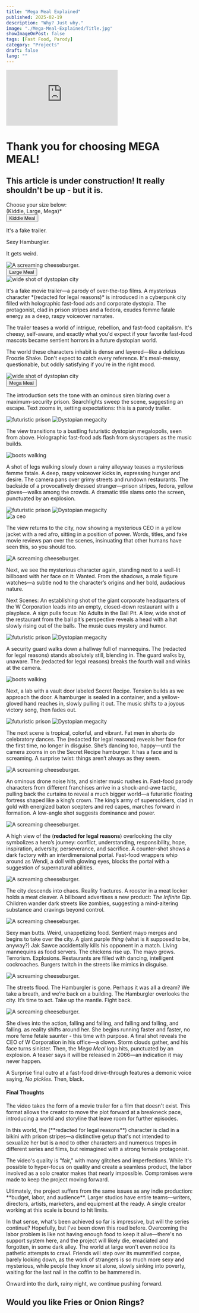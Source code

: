 ```yaml
---
title: "Mega Meal Explained"
published: 2025-02-19
description: "Why? Just why."
image: "./Mega-Meal-Explained/Title.jpg"
showImageOnPost: false
tags: [Fast Food, Parody]
category: "Projects"
draft: false
lang: ""
---
```


<!-- YouTube Embed -->
<div class="card-base p-8 rounded-xl bg-[oklch(0.95_0.025_var(--hue))] dark:bg-[oklch(0.25_0.025_var(--hue))] transition rounded-md shadow-lg mb-8">
  <div class="relative pb-[56.25%]">
    <iframe
      src="https://www.youtube.com/embed/4tR6VLaYJFA?controls=1"
      title="YouTube video player"
      frameborder="0"
      allow="accelerometer; autoplay; clipboard-write; encrypted-media; gyroscope; picture-in-picture; web-share"
      referrerpolicy="strict-origin-when-cross-origin"
      allowfullscreen
      class="absolute top-0 left-0 w-full h-full"
    ></iframe>
  </div>
</div>

<!-- Welcome Message -->

<div class="card-base p-8 rounded-xl bg-[oklch(0.95_0.025_var(--hue))] dark:bg-[oklch(0.25_0.025_var(--hue))] transition rounded-md shadow-lg mb-8">
  <h1 class="text-center text-4xl font-bold mb-4 dark:text-neutral-50">Thank you for choosing MEGA MEAL!</h1>
  <h2 class="text-center text-2xl text-gray-600 mb-8 dark:text--300">This article is under construction! It really shouldn't be up - but it is.</h2>
  <div class="text-center text-lg text-gray-700 mb-8 dark:text-neutral-400">Choose your size below: </div>
  <div class="text-center text-xl font-semibold mb-12 dark:text-neutral-50">
    (<span class="text-[oklch(0.35_0.2_var(--hue))]" style="--hue: 120;">Kiddie</span>, 
    <span class="text-[oklch(0.35_0.2_var(--hue))]" style="--hue: 240;">Large</span>, 
    <span class="text-[oklch(0.35_0.2_var(--hue))]" style="--hue: 360;">Mega</span>)*
  </div>
</div>


<!-- Kiddie Size -->
<div class="card-base p-0 pl-4 pt-4 rounded-xl bg-[oklch(0.95_0.025_var(--hue))] dark:bg-[oklch(0.25_0.025_var(--hue))] shadow-lg mb-8">
  <!-- Button Styling -->
<button class="collapsible-header w-auto mx-auto px-4 py-1.5 bg-[oklch(0.35_0.1_var(--hue))] hover:bg-[oklch(0.3_0.1_var(--hue))] text-white rounded-lg transition-colors" style="--hue: 120;">
  <span class="text-xl font-bold">Kiddie Meal</span>
</button>
  <!-- Content -->
  <div class="collapsible-content transition-all duration-500 ease-in-out max-h-0 opacity-0 overflow-hidden text-lg text-gray-700 dark:text-neutral-300 space-y-4 mt-4">
      <!-- Flex container to center everything -->
    <div class="flex flex-col md:flex-row items-center justify-center gap-16">
      <!-- Text content -->
      <div class="text-center"> <!-- Center text here -->
        <p>It's a fake trailer.</p>
        <p>Sexy Hamburgler.</p>
        <p>It gets weird.</p>
      </div>
      <!-- Image -->
      <div>
        <img src="/posts/Mega-Meal-Explained/kiddie.png" alt="A screaming cheeseburger." class="w-full max-w-md rounded-lg shadow-md">
      </div>
    </div>
  </div>
</div>

<!-- Medium Size -->
<div class="card-base p-0 pl-4 pr-4 pt-4 rounded-xl bg-[oklch(0.95_0.025_var(--hue))] dark:bg-[oklch(0.25_0.025_var(--hue))] shadow-lg mb-8">
  <button class="collapsible-header w-auto mx-auto px-4 py-1.5 bg-[oklch(0.35_0.1_var(--hue))] hover:bg-[oklch(0.30_0.1_var(--hue))] text-white rounded-lg transition-colors" style="--hue: 240;">
    <span class="text-2xl font-bold">Large Meal</span>
  </button>
  <!-- Content -->
  <div class="collapsible-content transition-all duration-500 ease-in-out max-h-0 opacity-0 overflow-hidden text-lg text-gray-700 dark:text-neutral-300 space-y-4 mt-4">
    <!-- Image inside the collapsible content -->
    <div class="flex justify-center">
      <img src="/posts/Mega-Meal-Explained/med-wide1.png" alt="wide shot of dystopian city" class="w-full rounded-lg shadow-md">
    </div>
    <!-- Text content -->
    <div class="flex flex-col md:flex-row items-center justify-center gap-16">
      <div class="">
        <p>It's a fake movie trailer—a parody of over-the-top films. A mysterious character *(redacted for legal reasons)* is introduced in a cyberpunk city filled with holographic fast-food ads and corporate dystopia. The protagonist, clad in prison stripes and a fedora, exudes femme fatale energy as a deep, raspy voiceover narrates.</p>
        <p>The trailer teases a world of intrigue, rebellion, and fast-food capitalism. It's cheesy, self-aware, and exactly what you'd expect if your favorite fast-food mascots became sentient horrors in a future dystopian world.</p>
        <p>The world these characters inhabit is dense and layered—like a delicious Froozie Shake. Don't expect to catch every reference. It's meal-messy, questionable, but oddly satisfying if you're in the right mood.</p>
      </div>
    </div>
     <div class="flex justify-center">
      <img src="/posts/Mega-Meal-Explained/med-wide2.png" alt="wide shot of dystopian city" class="w-full rounded-lg shadow-md">
     </div>
  </div>
</div>

<div class="card-base p-0 pl-4 pt-4 rounded-xl bg-[oklch(0.95_0.025_var(--hue))] dark:bg-[oklch(0.25_0.025_var(--hue))] shadow-lg mb-8">
<button class="collapsible-header w-auto mx-auto px-4 py-1.5 bg-[oklch(0.35_0.1_var(--hue))] hover:bg-[oklch(0.30_0.1_var(--hue))] text-white rounded-lg transition-colors" style="--hue: 360;">
  <span class="text-3xl font-bold">Mega Meal</span>
</button>
  <div class="collapsible-content transition-all duration-500 ease-in-out max-h-0 opacity-0 overflow-hidden text-lg text-gray-700 dark:text-neutral-300 space-y-4 mt-4 pr-4">

  <!-- Introduction -->
<p class="mb-4">The introduction sets the tone with an ominous siren blaring over a maximum-security prison. Searchlights sweep the scene, suggesting an escape. Text zooms in, setting expectations: this is a parody trailer.</p>

<!-- Image Group -->
<div class="relative flex justify-center gap-4 my-8">
  <img src="/posts/Mega-Meal-Explained/ultra1.png" alt="futuristic prison" class="w-full max-w-md rounded-lg shadow-md rotate-1 z-10">
  <img src="/posts/Mega-Meal-Explained/ultra2.png" alt="Dystopian megacity" class="w-full max-w-md rounded-lg shadow-md -rotate-1 mt-4">
</div>

<!-- Next Paragraph -->
<p class="mb-4">The view transitions to a bustling futuristic dystopian megalopolis, seen from above. Holographic fast-food ads flash from skyscrapers as the music builds.</p>

<!-- Walking Image -->
<img src="/posts/Mega-Meal-Explained/walking.png" alt="boots walking" class="float-right w-full max-w-md ml-4 mb-4 rounded-lg shadow-md">

<!-- Next Paragraph -->
<p class="mb-4">A shot of legs walking slowly down a rainy alleyway teases a mysterious femme fatale. A deep, raspy voiceover kicks in, expressing hunger and desire. The camera pans over grimy streets and rundown restaurants. The backside of a provocatively dressed stranger—prison stripes, fedora, yellow gloves—walks among the crowds. A dramatic title slams onto the screen, punctuated by an explosion.</p>

<div class="relative flex justify-center gap-4 my-8">
  <img src="/posts/Mega-Meal-Explained/Title.jpg" alt="futuristic prison" class="w-full max-w-md rounded-lg shadow-md rotate-1 z-10">
  <img src="/posts/Mega-Meal-Explained/ultra-headquarters.png" alt="Dystopian megacity" class="w-full max-w-md rounded-lg shadow-md -rotate-1 mt-4">
</div>

<!-- CEO Image -->
<img src="/posts/Mega-Meal-Explained/ultra-ceo.png" alt="a ceo" class="float-left w-full max-w-md mr-4 mb-4 rounded-lg shadow-md">

<!-- Next Paragraph -->
<p class="mb-4">The view returns to the city, now showing a mysterious CEO in a yellow jacket with a red afro, sitting in a position of power. Words, titles, and fake movie reviews pan over the scenes, insinuating that other humans have seen this, so you should too.</p>

<!-- Wanted Image -->
<img src="/posts/Mega-Meal-Explained/ultra-wanted.png" alt="A screaming cheeseburger." class="float-right w-full max-w-md ml-4 mb-4 rounded-lg shadow-md">

<!-- Next Paragraph -->
<p class="mb-4">Next, we see the mysterious character again, standing next to a well-lit billboard with her face on it: Wanted. From the shadows, a male figure watches—a subtle nod to the character’s origins and her bold, audacious nature.</p>

<!-- Next Scenes -->
<p class="mb-4">Next Scenes: An establishing shot of the giant corporate headquarters of the W Corporation leads into an empty, closed-down restaurant with a playplace. A sign pulls focus: No Adults in the Ball Pit. A low, wide shot of the restaurant from the ball pit’s perspective reveals a head with a hat slowly rising out of the balls. The music cues mystery and humor.</p>

<!-- Image Group -->
<div class="relative flex justify-center gap-4 my-8">
  <img src="/posts/Mega-Meal-Explained/ultra-balls.png" alt="futuristic prison" class="w-full max-w-md rounded-lg shadow-md rotate-1 z-10">
  <img src="/posts/Mega-Meal-Explained/ultra-sign.png" alt="Dystopian megacity" class="w-full max-w-md rounded-lg shadow-md -rotate-1 mt-4">
</div>

<!-- Final Paragraph -->
<p class="mb-4">A security guard walks down a hallway full of mannequins. The (redacted for legal reasons) stands absolutely still, blending in. The guard walks by, unaware. The (redacted for legal reasons) breaks the fourth wall and winks at the camera.</p>

<!-- Kiddie Image -->
<img src="/posts/Mega-Meal-Explained/Aurora.png" alt="boots walking" class="float-center w-full ml-4 mb-4 rounded-lg shadow-md">

  Next, a lab with a vault door labeled Secret Recipe. Tension builds as we approach the door. A hamburger is sealed in a container, and a yellow-gloved hand reaches in, slowly pulling it out. The music shifts to a joyous victory song, then fades out.

 <!-- Image Group -->
<div class="relative flex justify-center gap-4 my-8">
  <img src="/posts/Mega-Meal-Explained/safe.png" alt="futuristic prison" class="w-full max-w-md rounded-lg shadow-md rotate-1 z-10">
  <img src="/posts/Mega-Meal-Explained/burger-hole.png" alt="Dystopian megacity" class="w-full max-w-md rounded-lg shadow-md -rotate-1 mt-4">
</div>

  The next scene is tropical, colorful, and vibrant. Fat men in shorts do celebratory dances. The (redacted for legal reasons) reveals her face for the first time, no longer in disguise. She’s dancing too, happy—until the camera zooms in on the Secret Recipe hamburger. It has a face and is screaming. A surprise twist: things aren’t always as they seem.
    
  <img src="/posts/Mega-Meal-Explained/dance.png" alt="A screaming cheeseburger." class="w-full max-w-md rounded-lg shadow-md">

  <p>An ominous drone noise hits, and sinister music rushes in. Fast-food parody characters from different franchises arrive in a shock-and-awe tactic, pulling back the curtains to reveal a much bigger world—a futuristic floating fortress shaped like a king’s crown. The king’s army of supersoldiers, clad in gold with energized baton scepters and red capes, marches forward in formation. A low-angle shot suggests dominance and power.  </p>

  <img src="/posts/Mega-Meal-Explained/dance2.png" alt="A screaming cheeseburger." class="w-full max-w-md rounded-lg shadow-md">


  A high view of the (**redacted for legal reasons**) overlooking the city symbolizes a hero’s journey: conflict, understanding, responsibility, hope, inspiration, adversity, perseverance, and sacrifice. A counter-shot shows a dark factory with an interdimensional portal. Fast-food wrappers whip around as Wendi, a doll with glowing eyes, blocks the portal with a suggestion of supernatural abilities.  

  <img src="/posts/Mega-Meal-Explained/castle.png" alt="A screaming cheeseburger." class="w-full max-w-md rounded-lg shadow-md">


  The city descends into chaos. Reality fractures. A rooster in a meat locker holds a meat cleaver. A billboard advertises a new product: *The Infinite Dip*. Children wander dark streets like zombies, suggesting a mind-altering substance and cravings beyond control.  

  <img src="/posts/Mega-Meal-Explained/king.png" alt="A screaming cheeseburger." class="w-full max-w-md rounded-lg shadow-md">


  Sexy man butts. Weird, unappetizing food. Sentient mayo merges and begins to take over the city. A giant purple *thing* (what is it supposed to be, anyway?) Jak Sawce accidentally kills his opponent in a match. Living mannequins as food servers. The chickens rise up. The mayo grows. Terrorism. Explosions. Restaurants are filled with dancing, intelligent cockroaches. Burgers twitch in the streets like mimics in disguise.  

  <img src="/posts/Mega-Meal-Explained/mayo.png" alt="A screaming cheeseburger." class="w-full max-w-md rounded-lg shadow-md">

  The streets flood. The Hamburgler is gone. Perhaps it was all a dream? We take a breath, and we’re back on a building. The Hamburgler overlooks the city. It’s time to act. Take up the mantle. Fight back.  

  <img src="/posts/Mega-Meal-Explained/roaches.png" alt="A screaming cheeseburger." class="w-full max-w-md rounded-lg shadow-md">

  She dives into the action, falling and falling, and falling and falling, and falling. as reality shifts around her. She begins running faster and faster, no more feme fetale saunter - this time with purpose. A final shot reveals the CEO of W Corporation in his office—a clown. Storm clouds gather, and his face turns sinister. Then, the *Mega Meal* logo hits, punctuated by an explosion. A teaser says it will be released in 2066—an indication it may never happen. 


  A Surprise final outro at a fast-food drive-through features a demonic voice saying, *No pickles*. Then, black.  

  <h4 class="text-xl font-bold mb-4 dark:text-neutral-50">Final Thoughts</h4>


  <div class="text-lg text-gray-700 dark:text-neutral-300 space-y-6">
    <p>The video takes the form of a movie trailer for a film that doesn't exist. This format allows the creator to move the plot forward at a breakneck pace, introducing a world and storyline that leave room for further episodes.</p>
    <p>In this world, the (**redacted for legal reasons**) character is clad in a bikini with prison stripes—a distinctive getup that's not intended to sexualize her but is a nod to other characters and numerous tropes in different series and films, but reimagined with a strong female protagonist.</p>
    <p>The video's quality is "fair," with many glitches and imperfections. While it's possible to hyper-focus on quality and create a seamless product, the labor involved as a solo creator makes that nearly impossible. Compromises were made to keep the project moving forward.</p>
    <p>Ultimately, the project suffers from the same issues as any indie production: **budget, labor, and audience**. Larger studios have entire teams—writers, directors, artists, marketers, and equipment at the ready. A single creator working at this scale is bound to hit limits.</p>
    <p>In that sense, what's been achieved so far is impressive, but will the series continue? Hopefully, but I've been down this road before. Overcoming the labor problem is like not having enough food to keep it alive—there's no support system here, and the project will likely die, emaciated and forgotten, in some dark alley. The world at large won't even notice its pathetic attempts to crawl. Friends will step over its mummified corpse, barely looking down, as the work of strangers is so much more sexy and mysterious, while people they know sit alone, slowly sinking into poverty, waiting for the last nail in the coffin to be hammered in.</p>
    <p>Onward into the dark, rainy night, we continue pushing forward.</p>
      <h2 class="text-xl font-bold mb-4 pb-4 dark:text-neutral-50">Would you like <span class="text-yellow-500">Fries</span> or <span class="text-yellow-700">Onion Rings</span>?</h2>
    </div>
  </div>
</div>

<!-- 
<div class="text-center text-2xl font-bold mt-12 dark:text-neutral-50">
  **Would you like fries or Onion Rings?**
</div> -->

<script>
  function handleCollapsibleClick(event) {
    const header = event.currentTarget;
    const content = header.nextElementSibling;
    
    // Toggle all other sections closed
    document.querySelectorAll('.collapsible-content').forEach(otherContent => {
      if (otherContent !== content && !otherContent.classList.contains('max-h-0')) {
        otherContent.style.maxHeight = '0px';
        otherContent.style.opacity = '0';
      }
    });
    
    // Handle the clicked section
    if (content.style.maxHeight === '0px' || !content.style.maxHeight) {
      // Get the scrollHeight to animate to
      const height = content.scrollHeight;
      content.style.maxHeight = '0px';
      content.style.opacity = '0';
      
      // Force reflow
      content.offsetHeight;
      
      // Animate to full height
      content.style.maxHeight = height + 'px';
      content.style.opacity = '1';
    } else {
      content.style.maxHeight = '0px';
      content.style.opacity = '0';
    }
  }

  function initCollapsibles() {
    // Remove any existing listeners using event delegation
    document.querySelectorAll('.collapsible-header').forEach(header => {
      header.removeEventListener('click', handleCollapsibleClick);
      header.addEventListener('click', handleCollapsibleClick);
    });
  }

  // Use event delegation for better performance
  document.addEventListener('astro:page-load', initCollapsibles);
  document.addEventListener('DOMContentLoaded', initCollapsibles);
  
  // Also initialize immediately
  initCollapsibles();
</script>